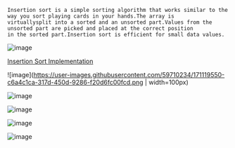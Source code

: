 ```
Insertion sort is a simple sorting algorithm that works similar to the way you sort playing cards in your hands.The array is 
virtuallysplit into a sorted and an unsorted part.Values from the unsorted part are picked and placed at the correct position 
in the sorted part.Insertion sort is efficient for small data values.
```
![image](https://user-images.githubusercontent.com/59710234/171119362-3f4e7e6e-9ce5-4489-bc6f-4d5869fc8c87.png)

[Insertion Sort Implementation](https://youtu.be/OGzPmgsI-pQ)

![image](https://user-images.githubusercontent.com/59710234/171119550-c6a4c1ca-317d-450d-9286-f20d6fc00fcd.png | width=100px)

![image](https://user-images.githubusercontent.com/59710234/171119573-6a365939-71a6-4032-be25-fcdcaf028c21.png)

![image](https://user-images.githubusercontent.com/59710234/171119592-b693d912-0b2a-422f-916b-9a7b9d20c4cf.png)

![image](https://user-images.githubusercontent.com/59710234/171119608-d91eb836-3ea4-44cf-95aa-2ab9157b1dad.png)

![image](https://user-images.githubusercontent.com/59710234/171119614-d903ab41-d143-4025-b42a-96113cdc3b7d.png)

